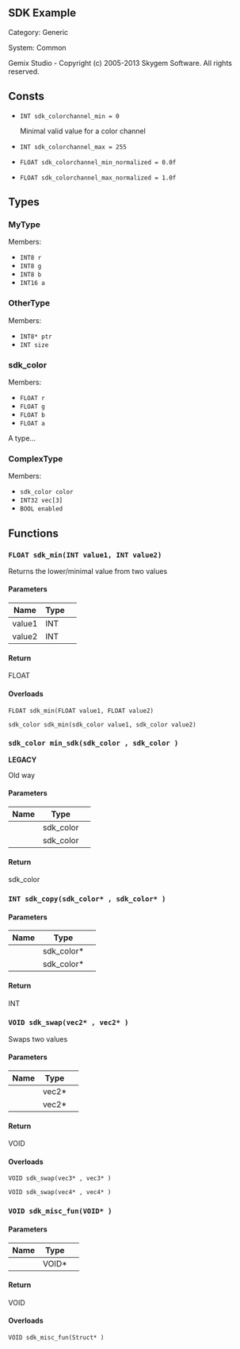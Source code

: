 SDK Example
-----------

Category: Generic

System: Common



Gemix Studio - Copyright (c) 2005-2013 Skygem Software. All rights reserved.
 

## Consts

 * `INT sdk_colorchannel_min = 0`
	
	Minimal valid value for a color channel
	
 * `INT sdk_colorchannel_max = 255`
 * `FLOAT sdk_colorchannel_min_normalized = 0.0f`
 * `FLOAT sdk_colorchannel_max_normalized = 1.0f`


## Types

### MyType

Members:

 * `INT8 r`
 * `INT8 g`
 * `INT8 b`
 * `INT16 a`

### OtherType

Members:

 * `INT8* ptr`
 * `INT size`

### sdk_color

Members:

 * `FLOAT r`
 * `FLOAT g`
 * `FLOAT b`
 * `FLOAT a`

 A type... 

### ComplexType

Members:

 * `sdk_color color`
 * `INT32 vec[3]`
 * `BOOL enabled`



## Functions

### `FLOAT sdk_min(INT value1, INT value2)`


Returns the lower/minimal value from two values



#### Parameters

| Name              | Type        |                                      |
|-------------------|-------------|--------------------------------------|
| value1	| INT	| 	|
| value2	| INT	| 	|

#### Return

FLOAT

#### Overloads

```gemix
FLOAT sdk_min(FLOAT value1, FLOAT value2)
```
```gemix
sdk_color sdk_min(sdk_color value1, sdk_color value2)
```


### `sdk_color min_sdk(sdk_color , sdk_color )`

**LEGACY**

Old way


#### Parameters

| Name              | Type        |                                      |
|-------------------|-------------|--------------------------------------|
| 	| sdk_color	| 	|
| 	| sdk_color	| 	|

#### Return

sdk_color



### `INT sdk_copy(sdk_color* , sdk_color* )`

#### Parameters

| Name              | Type        |                                      |
|-------------------|-------------|--------------------------------------|
| 	| sdk_color*	| 	|
| 	| sdk_color*	| 	|

#### Return

INT



### `VOID sdk_swap(vec2* , vec2* )`


Swaps two values
   

#### Parameters

| Name              | Type        |                                      |
|-------------------|-------------|--------------------------------------|
| 	| vec2*	| 	|
| 	| vec2*	| 	|

#### Return

VOID

#### Overloads

```gemix
VOID sdk_swap(vec3* , vec3* )
```
```gemix
VOID sdk_swap(vec4* , vec4* )
```


### `VOID sdk_misc_fun(VOID* )`

#### Parameters

| Name              | Type        |                                      |
|-------------------|-------------|--------------------------------------|
| 	| VOID*	| 	|

#### Return

VOID

#### Overloads

```gemix
VOID sdk_misc_fun(Struct* )
```


